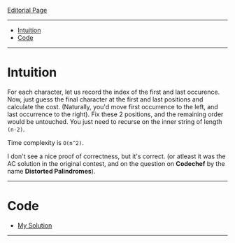 
[Editorial Page](../microsoft-set-1.md)

----

<!-- vim-markdown-toc GFM -->

* [Intuition](#intuition)
* [Code](#code)

<!-- vim-markdown-toc -->

----

# Intuition
For each character, let us record the index of the first and last occurence. Now, just guess the final character at the first and last positions and calculate the cost. (Naturally, you'd move first occurrence to the left, and last occurrence to the right). Fix these 2 positions, and the remaining order would be untouched. You just need to recurse on the inner string of length `(n-2)`.

Time complexity is `O(n^2)`.


I don't see a nice proof of correctness, but it's correct. (or atleast it was the AC solution in the original contest, and on the question on **Codechef** by the name **Distorted Palindromes**).

----

# Code
* [My Solution](solution.cpp)

----
